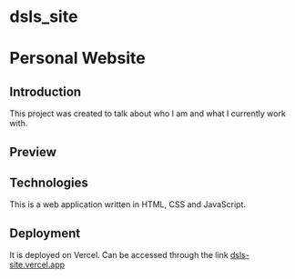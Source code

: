 # dsls_site

# Personal Website

<h2>Introduction</h2>
This project was created to talk about who I am and what I currently work with.




<h2>Preview</h2>


<h2>Technologies</h2>

This is a web application written in HTML, CSS and JavaScript.

<h2>Deployment</h2>


It is deployed on Vercel. Can be accessed through the link <a href="https://dsls-site-daniellysantoslds.vercel.app/" rel="external" >dsls-site.vercel.app
</a>

